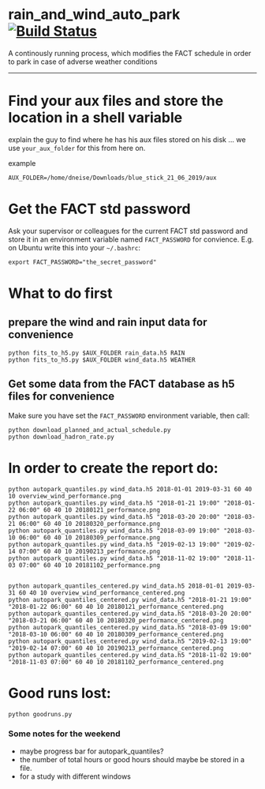 # rain_and_wind_auto_park [![Build Status](https://travis-ci.org/fact-project/rain_and_wind_auto_park.svg?branch=master)](https://travis-ci.org/fact-project/rain_and_wind_auto_park)

A continously running process, which modifies the FACT schedule in order to park in case of adverse weather conditions

----

# Find your aux files and store the location in a shell variable
explain the guy to find where he has his aux files stored on his disk ... we use `your_aux_folder` for this from here on.

example

    AUX_FOLDER=/home/dneise/Downloads/blue_stick_21_06_2019/aux

# Get the FACT std password

Ask your supervisor or colleagues for the current FACT std password and store
it in an environment variable named `FACT_PASSWORD` for convience. E.g. on Ubuntu
write this into your `~/.bashrc`:

    export FACT_PASSWORD="the_secret_password"


# What to do first

## prepare the wind and rain input data for convenience

    python fits_to_h5.py $AUX_FOLDER rain_data.h5 RAIN
    python fits_to_h5.py $AUX_FOLDER wind_data.h5 WEATHER

## Get some data from the FACT database as h5 files for convenience

Make sure you have set the `FACT_PASSWORD` environment variable, then call:

    python download_planned_and_actual_schedule.py
    python download_hadron_rate.py

# In order to create the report do:

    python autopark_quantiles.py wind_data.h5 2018-01-01 2019-03-31 60 40 10 overview_wind_performance.png
    python autopark_quantiles.py wind_data.h5 "2018-01-21 19:00" "2018-01-22 06:00" 60 40 10 20180121_performance.png
    python autopark_quantiles.py wind_data.h5 "2018-03-20 20:00" "2018-03-21 06:00" 60 40 10 20180320_performance.png
    python autopark_quantiles.py wind_data.h5 "2018-03-09 19:00" "2018-03-10 06:00" 60 40 10 20180309_performance.png
    python autopark_quantiles.py wind_data.h5 "2019-02-13 19:00" "2019-02-14 07:00" 60 40 10 20190213_performance.png
    python autopark_quantiles.py wind_data.h5 "2018-11-02 19:00" "2018-11-03 07:00" 60 40 10 20181102_performance.png


    python autopark_quantiles_centered.py wind_data.h5 2018-01-01 2019-03-31 60 40 10 overview_wind_performance_centered.png
    python autopark_quantiles_centered.py wind_data.h5 "2018-01-21 19:00" "2018-01-22 06:00" 60 40 10 20180121_performance_centered.png
    python autopark_quantiles_centered.py wind_data.h5 "2018-03-20 20:00" "2018-03-21 06:00" 60 40 10 20180320_performance_centered.png
    python autopark_quantiles_centered.py wind_data.h5 "2018-03-09 19:00" "2018-03-10 06:00" 60 40 10 20180309_performance_centered.png
    python autopark_quantiles_centered.py wind_data.h5 "2019-02-13 19:00" "2019-02-14 07:00" 60 40 10 20190213_performance_centered.png
    python autopark_quantiles_centered.py wind_data.h5 "2018-11-02 19:00" "2018-11-03 07:00" 60 40 10 20181102_performance_centered.png


# Good runs lost:

    python goodruns.py


###  Some notes for the weekend

 - maybe progress bar for autopark_quantiles?
 - the number of total hours or good hours should maybe be stored in a file.
 - for a study with different windows
